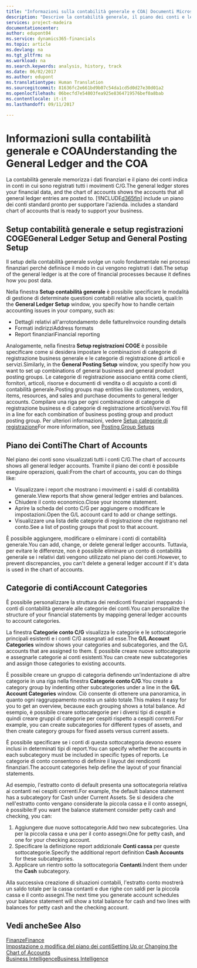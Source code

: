 ```yaml
---
title: "Informazioni sulla contabilità generale e COA| Documenti Microsoft"
description: "Descrive la contabilità generale, il piano dei conti e le categorie dei conti."
services: project-madeira
documentationcenter: 
author: edupont04
ms.service: dynamics365-financials
ms.topic: article
ms.devlang: na
ms.tgt_pltfrm: na
ms.workload: na
ms.search.keywords: analysis, history, track
ms.date: 06/02/2017
ms.author: edupont
ms.translationtype: Human Translation
ms.sourcegitcommit: 81636fc2e661bd9b07c54da1cd5d0d27e30d01a2
ms.openlocfilehash: 06becfd7e54803fea925e8364719576bef0a8bab
ms.contentlocale: it-it
ms.lasthandoff: 09/11/2017

---
```

# <a name="understanding-the-general-ledger-and-the-coa"></a><span data-ttu-id="dcc56-103">Informazioni sulla contabilità generale e COA</span><span class="sxs-lookup"><span data-stu-id="dcc56-103">Understanding the General Ledger and the COA</span></span>
<span data-ttu-id="dcc56-104">La contabilità generale memorizza i dati finanziari e il piano dei conti indica in conti in cui sono registrati tutti i movimenti C/G.</span><span class="sxs-lookup"><span data-stu-id="dcc56-104">The general ledger stores your financial data, and the chart of accounts shows the accounts that all general ledger entries are posted to.</span></span> [!INCLUDE[d365fin](includes/d365fin_md.md)]<span data-ttu-id="dcc56-105"> include un piano dei conti standard pronto per supportare l'azienda.</span><span class="sxs-lookup"><span data-stu-id="dcc56-105"> includes a standard chart of accounts that is ready to support your business.</span></span>

## <a name="general-ledger-setup-and-general-posting-setup"></a><span data-ttu-id="dcc56-106">Setup contabilità generale e setup registrazioni COGE</span><span class="sxs-lookup"><span data-stu-id="dcc56-106">General Ledger Setup and General Posting Setup</span></span>
<span data-ttu-id="dcc56-107">Il setup della contabilità generale svolge un ruolo fondamentale nei processi finanziari perché definisce il modo in cui vengono registrati i dati.</span><span class="sxs-lookup"><span data-stu-id="dcc56-107">The setup of the general ledger is at the core of financial processes because it defines how you post data.</span></span>  

<span data-ttu-id="dcc56-108">Nella finestra **Setup contabilità generale** è possibile specificare le modalità di gestione di determinate questioni contabili relative alla società, quali:</span><span class="sxs-lookup"><span data-stu-id="dcc56-108">In the **General Ledger Setup** window, you specify how to handle certain accounting issues in your company, such as:</span></span>  

* <span data-ttu-id="dcc56-109">Dettagli relativi all'arrotondamento delle fatture</span><span class="sxs-lookup"><span data-stu-id="dcc56-109">Invoice rounding details</span></span>  
* <span data-ttu-id="dcc56-110">Formati indirizzi</span><span class="sxs-lookup"><span data-stu-id="dcc56-110">Address formats</span></span>  
* <span data-ttu-id="dcc56-111">Report finanziari</span><span class="sxs-lookup"><span data-stu-id="dcc56-111">Financial reporting</span></span>  

<span data-ttu-id="dcc56-112">Analogamente, nella finestra **Setup registrazioni COGE** è possibile specificare come si desidera impostare le combinazioni di categorie di registrazione business generale e le categorie di registrazione di articoli e servizi.</span><span class="sxs-lookup"><span data-stu-id="dcc56-112">Similarly, in the **General Posting Setup** window, you specify how you want to set up combinations of general business and general product posting groups.</span></span> <span data-ttu-id="dcc56-113">Le categorie di registrazione associano entità come clienti, fornitori, articoli, risorse e documenti di vendita o di acquisto a conti di contabilità generale.</span><span class="sxs-lookup"><span data-stu-id="dcc56-113">Posting groups map entities like customers, vendors, items, resources, and sales and purchase documents to general ledger accounts.</span></span> <span data-ttu-id="dcc56-114">Compilare una riga per ogni combinazione di categorie di registrazione business e di categorie di registrazione articoli/servizi.</span><span class="sxs-lookup"><span data-stu-id="dcc56-114">You fill in a line for each combination of business posting group and product posting group.</span></span> <span data-ttu-id="dcc56-115">Per ulteriori informazioni, vedere [Setup categorie di registrazione](finance-posting-groups.md)</span><span class="sxs-lookup"><span data-stu-id="dcc56-115">For more information, see [Posting Group Setups](finance-posting-groups.md)</span></span>  

## <a name="the-chart-of-accounts"></a><span data-ttu-id="dcc56-116">Piano dei Conti</span><span class="sxs-lookup"><span data-stu-id="dcc56-116">The Chart of Accounts</span></span>
<span data-ttu-id="dcc56-117">Nel piano dei conti sono visualizzati tutti i conti C/G.</span><span class="sxs-lookup"><span data-stu-id="dcc56-117">The chart of accounts shows all general ledger accounts.</span></span> <span data-ttu-id="dcc56-118">Tramite il piano dei conti è possibile eseguire operazioni, quali:</span><span class="sxs-lookup"><span data-stu-id="dcc56-118">From the chart of accounts, you can do things like:</span></span>  

* <span data-ttu-id="dcc56-119">Visualizzare i report che mostrano i movimenti e i saldi di contabilità generale.</span><span class="sxs-lookup"><span data-stu-id="dcc56-119">View reports that show general ledger entries and balances.</span></span>  
* <span data-ttu-id="dcc56-120">Chiudere il conto economico.</span><span class="sxs-lookup"><span data-stu-id="dcc56-120">Close your income statement.</span></span>  
* <span data-ttu-id="dcc56-121">Aprire la scheda del conto C/G per aggiungere o modificare le impostazioni.</span><span class="sxs-lookup"><span data-stu-id="dcc56-121">Open the G/L account card to add or change settings.</span></span>  
* <span data-ttu-id="dcc56-122">Visualizzare una lista delle categorie di registrazione che registrano nel conto.</span><span class="sxs-lookup"><span data-stu-id="dcc56-122">See a list of posting groups that post to that account.</span></span>  

<span data-ttu-id="dcc56-123">È possibile aggiungere, modificare o eliminare i conti di contabilità generale.</span><span class="sxs-lookup"><span data-stu-id="dcc56-123">You can add, change, or delete general ledger accounts.</span></span> <span data-ttu-id="dcc56-124">Tuttavia, per evitare le differenze, non è possibile eliminare un conto di contabilità generale se i relativi dati vengono utilizzato nel piano dei conti.</span><span class="sxs-lookup"><span data-stu-id="dcc56-124">However, to prevent discrepancies, you can't delete a general ledger account if it's data is used in the chart of accounts.</span></span>  

## <a name="account-categories"></a><span data-ttu-id="dcc56-125">Categorie di conti</span><span class="sxs-lookup"><span data-stu-id="dcc56-125">Account Categories</span></span>
<span data-ttu-id="dcc56-126">È possibile personalizzare la struttura dei rendiconti finanziari mappando i conti di contabilità generale alle categorie dei conti.</span><span class="sxs-lookup"><span data-stu-id="dcc56-126">You can personalize the structure of your financial statements by mapping general ledger accounts to account categories.</span></span>  

<span data-ttu-id="dcc56-127">La finestra **Categorie conto C/G** visualizza le categorie e le sottocategorie principali esistenti e i conti C/G assegnati ad esse.</span><span class="sxs-lookup"><span data-stu-id="dcc56-127">The **G/L Account Categories** window shows your categories and subcategories, and the G/L accounts that are assigned to them.</span></span> <span data-ttu-id="dcc56-128">È possibile creare nuove sottocategorie e assegnarle categorie ai conti esistenti.</span><span class="sxs-lookup"><span data-stu-id="dcc56-128">You can create new subcategories and assign those categories to existing accounts.</span></span>  

<span data-ttu-id="dcc56-129">È possibile creare un gruppo di categoria definendo un'indentazione di altre categorie in una riga nella finestra **Categorie conto C/G**.</span><span class="sxs-lookup"><span data-stu-id="dcc56-129">You create a category group by indenting other subcategories under a line in the **G/L Account Categories** window.</span></span> <span data-ttu-id="dcc56-130">Ciò consente di ottenere una panoramica, in quanto ogni raggruppamento mostra un saldo totale.</span><span class="sxs-lookup"><span data-stu-id="dcc56-130">This makes it easy for you to get an overview, because each grouping shows a total balance.</span></span> <span data-ttu-id="dcc56-131">Ad esempio, è possibile creare sottocategorie per i diversi tipi di cespiti e quindi creare gruppi di categorie per cespiti rispetto a cespiti correnti.</span><span class="sxs-lookup"><span data-stu-id="dcc56-131">For example, you can create subcategories for different types of assets, and then create category groups for fixed assets versus current assets.</span></span>  

<span data-ttu-id="dcc56-132">È possibile specificare se i conti di questa sottocategoria devono essere inclusi in determinati tipi di report.</span><span class="sxs-lookup"><span data-stu-id="dcc56-132">You can specify whether the accounts in each subcategory must be included in specific types of reports.</span></span> <span data-ttu-id="dcc56-133">Le categorie di conto consentono di definire il layout dei rendiconti finanziari.</span><span class="sxs-lookup"><span data-stu-id="dcc56-133">The account categories help define the layout of your financial statements.</span></span>  

<span data-ttu-id="dcc56-134">Ad esempio, l'estratto conto di default presenta una sottocategoria relativa ai contanti nei cespiti correnti.</span><span class="sxs-lookup"><span data-stu-id="dcc56-134">For example, the default balance statement has a subcategory for Cash under Current Assets.</span></span> <span data-ttu-id="dcc56-135">Se si desidera che nell'estratto conto vengano considerate la piccola cassa e il conto assegni, è possibile:</span><span class="sxs-lookup"><span data-stu-id="dcc56-135">If you want the balance statement consider petty cash and checking, you can:</span></span>  

1. <span data-ttu-id="dcc56-136">Aggiungere due nuove sottocategorie.</span><span class="sxs-lookup"><span data-stu-id="dcc56-136">Add two new subcategories.</span></span> <span data-ttu-id="dcc56-137">Una per la piccola cassa e una per il conto assegni.</span><span class="sxs-lookup"><span data-stu-id="dcc56-137">One for petty cash, and one for your checking account.</span></span>  
2. <span data-ttu-id="dcc56-138">Specificare la definizione report addizionale **Conti cassa** per queste sottocategorie.</span><span class="sxs-lookup"><span data-stu-id="dcc56-138">Specify the additional report definition **Cash Accounts** for these subcategories.</span></span>  
3. <span data-ttu-id="dcc56-139">Applicare un rientro sotto la sottocategoria **Contanti**.</span><span class="sxs-lookup"><span data-stu-id="dcc56-139">Indent them under the **Cash** subcategory.</span></span>  

<span data-ttu-id="dcc56-140">Alla successiva creazione di situazioni contabili, l'estratto conto mostrerà un saldo totale per la cassa contanti e due righe con saldi per la piccola cassa e il conto assegni.</span><span class="sxs-lookup"><span data-stu-id="dcc56-140">The next time you generate account schedules your balance statement will show a total balance for cash and two lines with balances for petty cash and the checking account.</span></span>  

## <a name="see-also"></a><span data-ttu-id="dcc56-141">Vedi anche</span><span class="sxs-lookup"><span data-stu-id="dcc56-141">See Also</span></span>
[<span data-ttu-id="dcc56-142">Finanze</span><span class="sxs-lookup"><span data-stu-id="dcc56-142">Finance</span></span>](finance.md)  
[<span data-ttu-id="dcc56-143">Impostazione o modifica del piano dei conti</span><span class="sxs-lookup"><span data-stu-id="dcc56-143">Setting Up or Changing the Chart of Accounts</span></span>](finance-setup-chart-accounts.md)  
[<span data-ttu-id="dcc56-144">Business Intelligence</span><span class="sxs-lookup"><span data-stu-id="dcc56-144">Business Intelligence</span></span>](bi.md)  

